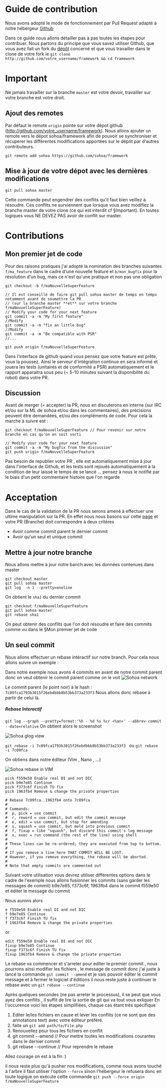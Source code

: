 Guide de contribution
======

Nous avons adopté le mode de fonctionnement par Pull Request
adapté à notre hébergeur [Github](http://github.com/)

Dans ce guide nous allons détailler pas à pas toutes les étapes pour contribuer.
Nous partons du principe que vous savez utiliser Github, que vous avez fait
un fork du [dépôt](http://github.com/sohoa/framework) concerné et que vous
travailler dans le clone de votre fork ie `git clone http://github.com/votre_username/framework && cd framework`


Important
=====

Ne jamais travailler sur la branche `master` est votre devoir, travailler sur votre branche est votre droit.

Ajout des remotes
-----

Par défaut le remote `origin` pointe sur votre dépot github (http://github.com/votre_username/framework).
Nous allons ajouter un remote vers le dépot sohoa/framework afin de pouvoir se synchroniser et récuperer les différentes 
modifications apportées sur le dépôt par d'autres contributeurs.

```
git remote add sohoa https://github.com/sohoa/framework
```

Mise à jour de votre dépot avec les dernières modifications
-----

```
git pull sohoa master
```

Cette commande peut engendrer des conflits qu'il faut bien veillez à résoudre. Ces conflits ne surviennent que lorsque vous avez modifiez la branche master de votre clone (ce qui est interdit cf §Important).
En toutes logiques vous NE DEVEZ PAS avoir de conflit sur master.

Contributions
=====

Mon premier jet de code
-----

Pour des raisons pratiques j'ai adopté la nomination des branches suivantes `f/ma_feature` dans le cadre
d'une nouvelle feature et `b/mon_bugfix` pour la résolution d'un bug, mais ce n'est qu'une pratique et non pas une obligation

```
git checkout -b f/maNouvelleSuperFeature

// Il est conseillé de faire git pull sohoa master de temps en temps notamment avant de soumettre la PR
// (sur la branche master **et** sur votre branche f/maNouvelleSuperFeature)
// Modify your code for your next feature
git commit -a -m "My first feature"
//Modify
git commit -a -m "fix an little bug"
//Modify
git commit -a -m "Be compatible with PSR"
//...

git push origin f/maNouvelleSuperFeature
```

Dans l'interface de github quand vous pensez que votre feature est prête, vous la poussez. 
Ainsi le serveur d'intégration continue en sera informé et jouera les tests (unitaires et de conformité a PSR) automatiquement
et le rapport apparaitra sous peu (~ 5-10 minutes suivant la disponibilité du robot) dans votre PR.

Discussion
-----

Avant de merger (= accepter) la PR, nous en discuterons en interne (sur IRC et/ou sur la ML de sohoa et/ou dans les commentaires), des précisions
peuvent être demandées, et/ou des compléments de code. Pour cela la marche à suivre est :


```
git checkout f/maNouvelleSuperFeature // Pour revenir sur notre branche en cas qu'on en soit sorti

// Modify your code for your next feature
git commit -a -m "My bugfix from the discussion"
git push origin f/maNouvelleSuperFeature
```

Pas besoin de republier votre PR , elle est automatiquement mise à jour dans l'interface de Github, et les tests sont rejoués automatiquement
à la condition de leur laissé le temps de se lancé … pensez à nous le notifié par le biais d'un petit commentaire histoire que l'on regarde

Acceptation
=====

Dans le cas de la validation de la PR nous serons amené à effectuer une ultime manipulation sur la PR.
En effet nous nous basons sur cette [page](http://github.com/sohoa/framework/network) et votre PR (Branche) doit correspondre à deux critères
*	Avoir comme commit parent le dernier commit
*	Avoir qu'un seul et unique commit

Mettre à jour notre branche
-----

Nous allons mettre à jour notre banch avec les données contenues dans master

```
git checkout master
git pull sohoa master
git log  -n 1 --pretty=oneline
```
On obtient le `sha1` du dernier commit

``` 
git checkout f/maNouvelleSuperFeature
git pull sohoa master
git rebase sha1
```

On peut obtenir des conflits que l'on doit résoudre et faire des commits comme vu dans le  §Mon premier jet de code


Un seul commit
-----

Nous allons effectuer un rebase intéractif sur notre branch.
Pour cela nous allons suivre un exemple :

Dans notre exemple nous avons 4 commits en avant de notre commit parent
donc on veut obtenir le commit parent comme on le voit ![Sohoa network](http://imageshack.com/a/img401/1120/dh4k.png)

Le commit parent (le point noir) à le hash : `7c09fca1793b3015f26ebdbbb8b53bb373a233f3`
Nous allons donc rebase à partir de celui là.


##### Rebase Interactif

`git log --graph --pretty=format:'%h - %d %s %cr <%an>' --abbrev-commit --date=relative`
On obtient alors le screenshot

![Sohoa glog view](http://imageshack.com/a/img839/7861/62b1.png)

`git rebase -i 7c09fca1793b3015f26ebdbbb8b53bb373a233f3 ` ou `git rebase -i 7c09fca`

On obtiens dans notre éditeur (Vim , Nano , …)

![Sohoa rebase in VIM](http://imageshack.com/a/img833/9886/si18.png)

  
 ```
pick f559e50 Enable real DI and not DIC
pick b9e7e85 Continue
pick f373c6f Finish TU fix
pick 1963fb4 Remove & change the private properties

# Rebase 7c09fca..1963fb4 onto 7c09fca
#
# Commands:
#  p, pick = use commit
#  r, reword = use commit, but edit the commit message
#  e, edit = use commit, but stop for amending
#  s, squash = use commit, but meld into previous commit
#  f, fixup = like "squash", but discard this commit's log message
#  x, exec = run command (the rest of the line) using shell
#
# These lines can be re-ordered; they are executed from top to bottom.
#
# If you remove a line here THAT COMMIT WILL BE LOST.
# However, if you remove everything, the rebase will be aborted.
#
# Note that empty commits are commented out
```

Suivant votre utilisation vous devrez utiliser différentes options dans le cadre de l'exemple nous allons fusionner les commits (sans garder les messages de commit)
b9e7e85, f373c6f, 1963fb4 dans le commit f559e50 et éditer le message du commit

Nous aurons alors 


```
e f559e50 Enable real DI and not DIC
f b9e7e85 Continue
f f373c6f Finish TU fix
f 1963fb4 Remove & change the private properties
```
or

```
edit f559e50 Enable real DI and not DIC
fixup b9e7e85 Continue
fixup f373c6f Finish TU fix
fixup 1963fb4 Remove & change the private properties
```

Le rebase va commencer et s'arreter pour editer le premier commit , nous pourrons ainsi modifier les fichiers , le message de commit
donc j'ai juste à lancé la commande `git commit --amend` et je vais pouvoir éditer le commit message et à fermer le logiciel d'éditions
il nous reste juste à continuer le rebase avec un `git rebase --continue`

Après quelques secondes (ne pas arreter le processus), il se peut que vous ayez des conflits , il suffit de lire la sortie de git qui va tout vous exliquer
En l'occurence voici les étapes simplifiées, chaque cas étant très spécifique

1. Editer le/les fichiers en cause et lever les conflits (ce ne sont que des annotations text) avec votre éditeur préféré.
2. faite un `git add path/to/File.php`
3. Renouvellez pour tous les fichiers en conflit
4. git commit --amend // Pour mettre toutes les modifications courantes dans le dernier commit
5. git rebase --continue // Pour reprendre le rebase


Allez courage on est à la fin :)

il nous reste plus qu'à pusher nos modifications, comme nous avons touché à l'arbre il faut utiliser l'option `--force` sinon l'hébergeur le refusera
donc en toute logique on exécute cette commande `git push --force origin f/maNouvelleSuperFeature`

